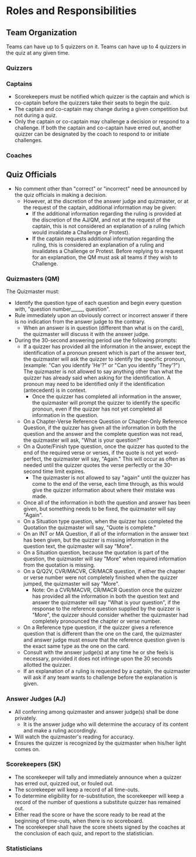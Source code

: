 # Roles and Responsibilities

## Team Organization

Teams can have up to 5 quizzers on it. Teams can have up to 4 quizzers in the quiz at any given time.

### Quizzers

### Captains

- Scorekeepers must be notified which quizzer is the captain and which is co-captain before the quizzers take their seats to begin the quiz.
- The captain and co-captain may change during a given competition but not during a quiz.
- Only the captain or co-captain may challenge a decision or respond to a challenge. If both the captain and co-captain have erred out, another quizzer can be designated by the coach to respond to or initiate challenges.

### Coaches

## Quiz Officials

- No comment other than "correct" or "incorrect" need be announced by the quiz officials in making a decision.
    - However, at the discretion of the answer judge and quizmaster, or at the request of the captain, additional information may be given:
        - If the additional information regarding the ruling is provided at the discretion of the AJ/QM, and not at the request of the captain, this is not considered an explanation of a ruling (which would invalidate a Challenge or Protest).
        - If the captain requests additional information regarding the ruling, this is considered an explanation of a ruling and invalidates a Challenge or Protest. Before replying to a request for an explanation, the QM must ask all teams if they wish to Challenge.

### Quizmasters (QM)

The Quizmaster must:

- Identify the question type of each question and begin every question with, "question number_____, question".
- Rule immediately upon an obviously correct or incorrect answer if there is no indication from the answer judge to the contrary.
    - When an answer is in question (different than what is on the card), the quizmaster will discuss it with the answer judge.
- During the 30-second answering period use the following prompts:
    - If a quizzer has provided all the information in the answer, except the identification of a pronoun present which is part of the answer text, the quizmaster will ask the quizzer to identify the specific pronoun, (example: "Can you identify 'He'?" or "Can you identify 'They'?") The quizmaster is not allowed to say anything other than what the quizzer has already said when asking for the identification. A pronoun may need to be identified only if the identification (antecedent) is in context.
        - Once the quizzer has completed all information in the answer, the quizmaster will prompt the quizzer to identify the specific pronoun, even if the quizzer has not yet completed all information in the question.
    - On a Chapter-Verse Reference Question or Chapter-Only Reference Question, if the quizzer has given all the information in both the question and the answer and the complete question was not read, the quizmaster will ask, "What is your question?"
    - On a Quote/Finish type question, once the quizzer has quoted to the end of the required verse or verses, if the quote is not yet word-perfect, the quizmaster will say, "Again." This will occur as often as needed until the quizzer quotes the verse perfectly or the 30-second time limit expires.
        - The quizmaster is not allowed to say "again" until the quizzer has come to the end of the verse, each time through, as this would give the quizzer information about where their mistake was made.
    - Once all of the information in both the question and answer has been given, but something needs to be fixed, the quizmaster will say "Again".
    - On a Situation type question, when the quizzer has completed the Quotation the quizmaster will say, "Quote is complete."
    - On an INT or MA Question, if all of the information in the answer text has been given, but the quizzer is missing information in the question text, the quizmaster will say "More".
    - On a Situation question, because the quotation is part of the question, the quizmaster will say "More" when required information from the quotation is missing.
    - On a Q/Q2V, CVR/MACVR, CR/MACR question, if either the chapter or verse number were not completely finished when the quizzer jumped, the quizmaster will say "More".
        - Note: On a CVR/MACVR, CR/MACR Question once the quizzer has provided all the information in both the question text and answer the quizmaster will say "What is your question", if the response to the reference question supplied by the quizzer is "More", the quizzer should consider whether the quizmaster had completely pronounced the chapter or verse number.
    - On a Reference type question, if the quizzer gives a reference question that is different than the one on the card, the quizmaster and answer judge must ensure that the reference question given is the exact same type as the one on the card.
    - Consult with the answer judge(s) at any time he or she feels is necessary, provided it does not infringe upon the 30 seconds allotted the quizzer.
    - If an explanation of a ruling is requested by a captain, the quizmaster will ask if any team wants to challenge before the explanation is given.

### Answer Judges (AJ)

- All conferring among quizmaster and answer judge(s) shall be done privately.
    - It is the answer judge who will determine the accuracy of its content and make a ruling accordingly.
- Will watch the quizmaster's reading for accuracy.
- Ensures the quizzer is recognized by the quizmaster when his/her light comes on.

### Scorekeepers (SK)

- The scorekeeper will tally and immediately announce when a quizzer has erred out, quizzed out, or fouled out.
- The scorekeeper will keep a record of all time-outs.
- To determine eligibility for re-substitution, the scorekeeper will keep a record of the number of questions a substitute quizzer has remained out.
- Either read the score or have the score ready to be read at the beginning of time-outs, when there is no scoreboard.
- The scorekeeper shall have the score sheets signed by the coaches at the conclusion of each quiz, and report to the statistician.

### Statisticians
